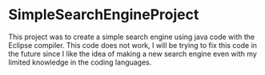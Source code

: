 # SimpleSearchEngineProject
This project was to create a simple search engine using java code with the Eclipse compiler. This code does not work, I will be trying to fix this code in the future since I like the idea of making a new search engine even with my limited knowledge in the coding languages. 

